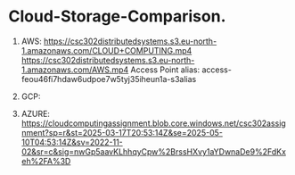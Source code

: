 # Cloud-Storage-Comparison.

1. AWS:
   https://csc302distributedsystems.s3.eu-north-1.amazonaws.com/CLOUD+COMPUTING.mp4
   https://csc302distributedsystems.s3.eu-north-1.amazonaws.com/AWS.mp4
   Access Point alias:
    access-feou46fi7hdaw6udpoe7w5tyj35iheun1a-s3alias

3. GCP: 

2. AZURE: https://cloudcomputingassignment.blob.core.windows.net/csc302assignment?sp=r&st=2025-03-17T20:53:14Z&se=2025-05-10T04:53:14Z&sv=2022-11-02&sr=c&sig=nwGp5aavKLhhqyCpw%2BrssHXvy1aYDwnaDe9%2FdKxeh%2FA%3D
